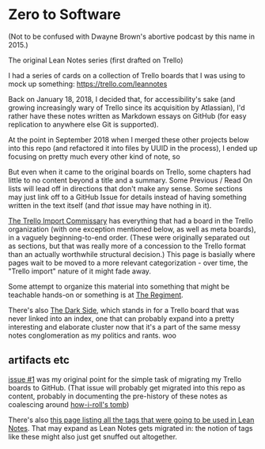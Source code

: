 # Zero to Software

(Not to be confused with Dwayne Brown's abortive podcast by this name in 2015.)

The original Lean Notes series (first drafted on Trello)

I had a series of cards on a collection of Trello boards that I was using to mock up something: https://trello.com/leannotes

Back on January 18, 2018, I decided that, for accessibility's sake (and growing increasingly wary of Trello since its acquisition by Atlassian), I'd rather have these notes written as Markdown essays on GitHub (for easy replication to anywhere else Git is supported).

At the point in September 2018 when I merged these other projects below into this repo (and refactored it into files by UUID in the process), I ended up focusing on pretty much every other kind of note, so

But even when it came to the original boards on Trello, some chapters had little to no content beyond a title and a summary. Some Previous / Read On lists will lead off in directions that don't make any sense. Some sections may just link off to a GitHub Issue for details instead of having something written in the text itself (and *that* issue may have nothing in it).

[The Trello Import Commissary](c8c4173e-e0ca-4218-a33a-e5b0ae48e9ef.md) has everything that had a board in the Trello organization (with one exception mentioned below, as well as meta boards), in a vaguely beginning-to-end order. (These were originally separated out as sections, but that was really more of a concession to the Trello format than an actually worthwhile structural decision.) This page is basially where pages wait to be moved to a more relevant categorization - over time, the "Trello import" nature of it might fade away.

Some attempt to organize this material into something that might be teachable hands-on or something is at [The Regiment](ac01173b-4650-4609-aa84-0ded42714396.md).

There's also [The Dark Side][], which stands in for a Trello board that was never linked into an index, one that can probably expand into a pretty interesting and elaborate cluster now that it's a part of the same messy notes conglomeration as my politics and rants. woo

[The Dark Side]: 63e8cc20-12e4-448b-97c2-30b16d9e6374.md

## artifacts etc

[issue #1](https://github.com/stuartpb/leannotes/issues/1) was my original point for the simple task of migrating my Trello boards to GitHub. (That issue will probably get migrated into this repo as content, probably in documenting the pre-history of these notes as coalescing around [how-i-roll's tomb](bbeba5e6-b56a-4a1d-9547-8241311e7cf2.md))

There's also [this page listing all the tags that were going to be used in Lean Notes][Tag readme]. That may expand as Lean Notes gets migrated in: the notion of tags like these might also just get snuffed out altogether.

[Tag readme]: ced13582-8e1a-4b38-9469-896206590dfb.md
